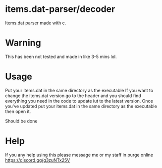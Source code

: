 # items.dat-parser/decoder
Items.dat parser made with c.

# Warning
This has been not tested and made in like 3-5 mins lol. 

# Usage
Put your items.dat in the same directory as the executable
If you want to change the items.dat version go to the header and you should find everything you need in the code to update iut to the latest version.
Once you've updated put your items.dat in the same directory as the executable then open it.

Should be done

# Help
If you any help using this please message me or my staff in purge online https://discord.gg/g3zuNTx25V
